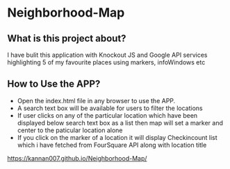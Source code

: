 # Neighborhood-Map

 ## What is this project about?
   I have bulit this application with Knockout JS and Google API services highlighting 5 of my favourite places using markers,    infoWindows etc

 ## How to Use the APP?
   * Open the index.html file in any browser to use the APP.
   * A search text box will be available for users to filter the locations
   * If user clicks on any of the particular location which have been displayed below search text box as a list then map will set a marker and center to the paticular location alone
   * If you click on the marker of a location it will display Checkincount list which i have fetched from FourSquare API along with location title
		
  https://kannan007.github.io/Neighborhood-Map/
